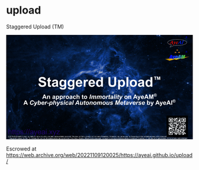# upload
Staggered Upload (TM)

<img src="Staggered Upload.png">

Escrowed at https://web.archive.org/web/20221109120025/https://ayeai.github.io/upload/
